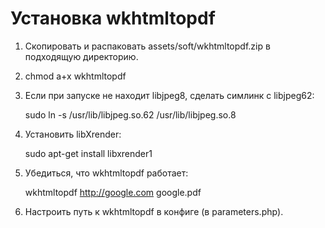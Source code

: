 Установка wkhtmltopdf
=====================

1. Скопировать и распаковать assets/soft/wkhtmltopdf.zip в подходящую директорию.

2. chmod a+x wkhtmltopdf

3. Если при запуске не находит libjpeg8, сделать симлинк с libjpeg62:

     sudo ln -s /usr/lib/libjpeg.so.62 /usr/lib/libjpeg.so.8

4. Установить libXrender:

     sudo apt-get install libxrender1

5. Убедиться, что wkhtmltopdf работает:

     wkhtmltopdf http://google.com google.pdf

6. Настроить путь к wkhtmltopdf в конфиге (в parameters.php).
